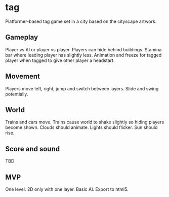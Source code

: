 # tag

Platformer-based tag game set in a city based on the cityscape artwork. 

## Gameplay
Player vs AI or player vs player. Players can hide behind buildings. Stamina bar where leading player has slightly less. Animation and freeze for tagged player when tagged to give other player a headstart.

## Movement
Players move left, right, jump and switch between layers. Slide and swing potentially. 

## World
Trains and cars move. Trains cause world to shake slightly so hiding players become shown. Clouds should animate. Lights should flicker. Sun should rise.

## Score and sound
TBD

## MVP
One level. 2D only with one layer. Basic AI. Export to html5.

